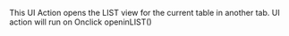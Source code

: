 This UI Action opens the LIST view for the current table in another tab.
UI action will run on Onclick openinLIST()
